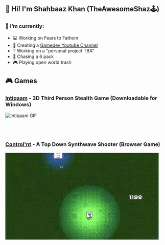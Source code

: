##  👋 Hi! I'm Shahbaaz Khan (TheAwesomeShaz🕹)

### 🔭 I’m currently:

- 💻 Working on Fears to Fathom
- 🎥 Creating a [Gamedev Youtube Channel](https://www.youtube.com/@TheAwesomeShaz)
- ❔  Working on a "personal project TBA"
- 💪 Chasing a 6 pack
- 🎮 Playing open world trash

<!--
**ShahbaazKhan-TheAwesomeShaz/ShahbaazKhan-TheAwesomeShaz** is a ✨ _special_ ✨ repository because its `README.md` (this file) appears on your GitHub profile.

-->

## 🎮 Games


  ### [Intiqaam](https://theawesomeshaz.itch.io/intiqaam) <b>- 3D Third Person Stealth Game (Downloadable for Windows)</b>
  <p align="left"><img src="https://user-images.githubusercontent.com/51862748/116839944-c2e22280-abf1-11eb-851d-8fcc1f29fed7.gif" alt="intiqaam GIF"></p>

<br>  <br>


### [Control'nt](https://theawesomeshaz.itch.io/control-nt) <b>- A Top Down Synthwave Shooter (Browser Game)</b>
<p align="left"><img src="https://github.com/ShahbaazKhan-TheAwesomeShaz/ShahbaazKhan-TheAwesomeShaz/blob/master/Control'nt%20GIF.gif" alt="cool GIF"></p>










